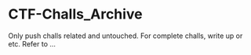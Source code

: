 # CTF-Challs_Archive

Only push challs related and untouched. For complete challs, write up or etc. Refer to ...
